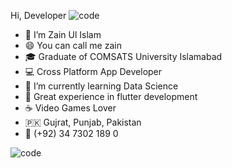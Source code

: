 Hi, Developer ![code](https://camo.githubusercontent.com/e8e7b06ecf583bc040eb60e44eb5b8e0ecc5421320a92929ce21522dbc34c891/68747470733a2f2f6d656469612e67697068792e636f6d2f6d656469612f6876524a434c467a6361737252346961377a2f67697068792e676966)

-  👋  I’m Zain Ul Islam
-  😄  You can call me zain
-  🎓  Graduate of COMSATS University Islamabad
-  💻  Cross Platform App Developer
-  🌱  I’m currently learning Data Science
-  🔭  Great experience in flutter development
-  ☕️  Video Games Lover
-  🇵🇰  Gujrat, Punjab, Pakistan
-  📱  (+92) 34 7302 189 0


![code](https://user-images.githubusercontent.com/81904698/129460083-4f7ec47c-5bd7-46c5-9586-27772de7fa55.gif)
